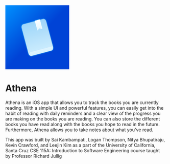 <img src="/Athena/Athena/Assets.xcassets/AppIcon.appiconset/Icon.png" width="200">

# Athena
Athena is an iOS app that allows you to track the books you are currently reading. With a simple UI and powerful features, you can easily get into the habit of reading with daily reminders and a clear view of the progress you are making on the books you are reading. You can also store the different books you have read along with the books you hope to read in the future. Furthermore, Athena allows you to take notes about what you've read.

This app was built by Sai Kambampati, Logan Thompson, Nitya Bhupatiraju, Kevin Crawford, and Leejin Kim as a part of the University of California, Santa Cruz CSE 115A: Introduction to Software Engineering course taught by Professor Richard Jullig
